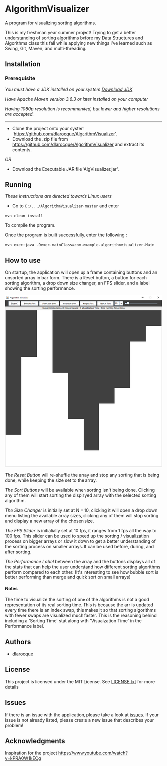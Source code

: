 # AlgorithmVisualizer

A program for visualizing sorting algorithms.

This is my freshman year summer project!  Trying to get a better understanding of sorting algorithms before my Data Structures and Algorithms class this fall while applying new things i've learned such as Swing, Git, Maven, and multi-threading.

## Installation

### Prerequisite

*You must have a JDK installed on your system [Download JDK](https://www.oracle.com/java/technologies/javase-downloads.html)*

*Have Apache Maven version 3.6.3 or later installed on your computer*

*Having 1080p resolution is recommended, but lower and higher resolutions are accepted.*

-----------------------------------------------

- Clone the project onto your system 'https://github.com/dlarocque/AlgorithmVisualizer'.
- Download the .zip file from https://github.com/dlarocque/AlgorithmVisualizer and extract its contents.

*OR*
- Download the Executable JAR file 'AlgVisualizer.jar'.



## Running

*These instructions are directed towards Linux users*

- Go to `C:/.../AlgorithmVisualizer-master` and enter

`mvn clean install`

To compile the program.

Once the program is built successfully, enter the following :

`mvn exec:java -Dexec.mainClass=com.example.algorithmvisualizer.Main`

## How to use 

On startup, the application will open up a frame containing buttons and an unsorted array in bar form.  There is a Reset button, a button for each sorting algorithm, a drop down size changer, an FPS slider, and a label showing the sorting performance.

![Startup](https://github.com/dlarocque/AlgorithmVisualizer/blob/master/images/Startup.PNG)

_The Reset Button_ will re-shuffle the array and stop any sorting that is being done, while keeping the size set to the array.

_The Sort Buttons_ will be available when sorting isn't being done.  Clicking any of them will start sorting the displayed array with the selected sorting algorithm.

_The Size Changer_ is initially set at N = 10, clicking it will open a drop down menu listing the available array sizes, clicking any of them will stop sorting and display a new array of the chosen size.

_The FPS Slider_ is initialially set at 10 fps, it ranges from 1 fps all the way to 100 fps.  This slider can be used to speed up the sorting / visualization process on bigger arrays or slow it down to get a better understanding of the sorting process on smaller arrays.  It can be used before, during, and after sorting.

_The Performance Label_ between the array and the buttons displays all of the stats that can help the user understand how different sorting algorithms perform compared to each other.  (It's interesting to see how bubble sort is better performing than merge and quick sort on small arrays)

#### Notes

The time to visualize the sorting of one of the algorithms is not a good representation of its real sorting time.  This is because the arr is updated every time there is an index swap, this makes it so that sorting algorithms with fewer swaps are visualized much faster.  This is the reasoning behind including a 'Sorting Time' stat along with 'Visualzation Time' in the Performance label.

## Authors

- [dlarocque](https://github.com/dlarocque)

## License

This project is licensed under the MIT License.  See [LICENSE.txt](https://github.com/dlarocque/AlgorithmVisualizer/blob/master/LICENSE.txt) for more details

## Issues

If there is an issue with the application, please take a look at [issues](https://github.com/dlarocque/AlgorithmVisualizer/issues).  If your issue is not already listed, please create a new issue that describes your problem!

## Acknowledgments

Inspiration for the project https://www.youtube.com/watch?v=kPRA0W1kECg


